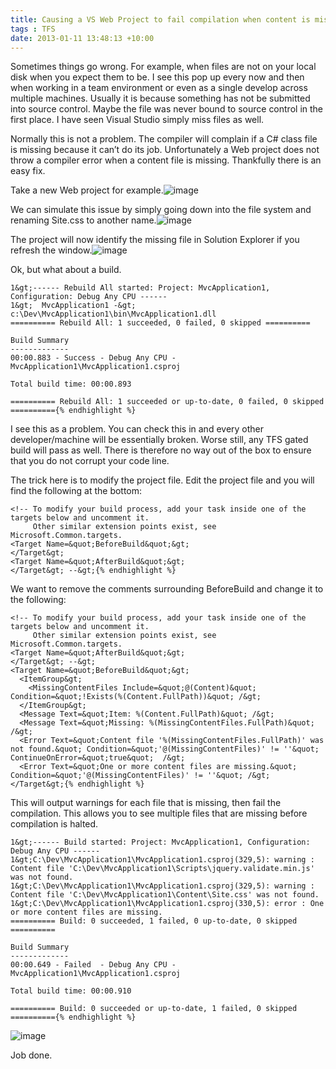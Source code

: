 ```yaml
---
title: Causing a VS Web Project to fail compilation when content is missing
tags : TFS
date: 2013-01-11 13:48:13 +10:00
---
```


Sometimes things go wrong. For example, when files are not on your local disk when you expect them to be. I see this pop up every now and then when working in a team environment or even as a single develop across multiple machines. Usually it is because something has not be submitted into source control. Maybe the file was never bound to source control in the first place. I have seen Visual Studio simply miss files as well.

Normally this is not a problem. The compiler will complain if a C# class file is missing because it can’t do its job. Unfortunately a Web project does not throw a compiler error when a content file is missing. Thankfully there is an easy fix.

Take a new Web project for example.![image][0]

We can simulate this issue by simply going down into the file system and renaming Site.css to another name.![image][1]

The project will now identify the missing file in Solution Explorer if you refresh the window.![image][2]

Ok, but what about a build.

    1&gt;------ Rebuild All started: Project: MvcApplication1, Configuration: Debug Any CPU ------
    1&gt;  MvcApplication1 -&gt; c:\Dev\MvcApplication1\bin\MvcApplication1.dll
    ========== Rebuild All: 1 succeeded, 0 failed, 0 skipped ==========
    
    Build Summary
    -------------
    00:00.883 - Success - Debug Any CPU - MvcApplication1\MvcApplication1.csproj
    
    Total build time: 00:00.893
    
    ========== Rebuild All: 1 succeeded or up-to-date, 0 failed, 0 skipped =========={% endhighlight %}

I see this as a problem. You can check this in and every other developer/machine will be essentially broken. Worse still, any TFS gated build will pass as well. There is therefore no way out of the box to ensure that you do not corrupt your code line.

The trick here is to modify the project file. Edit the project file and you will find the following at the bottom:

    <!-- To modify your build process, add your task inside one of the targets below and uncomment it. 
         Other similar extension points exist, see Microsoft.Common.targets.
    <Target Name=&quot;BeforeBuild&quot;&gt;
    </Target&gt;
    <Target Name=&quot;AfterBuild&quot;&gt;
    </Target&gt; --&gt;{% endhighlight %}

We want to remove the comments surrounding BeforeBuild and change it to the following:

    <!-- To modify your build process, add your task inside one of the targets below and uncomment it. 
         Other similar extension points exist, see Microsoft.Common.targets.
    <Target Name=&quot;AfterBuild&quot;&gt;
    </Target&gt; --&gt;
    <Target Name=&quot;BeforeBuild&quot;&gt;
      <ItemGroup&gt;
        <MissingContentFiles Include=&quot;@(Content)&quot; Condition=&quot;!Exists(%(Content.FullPath))&quot; /&gt;
      </ItemGroup&gt;
      <Message Text=&quot;Item: %(Content.FullPath)&quot; /&gt;
      <Message Text=&quot;Missing: %(MissingContentFiles.FullPath)&quot; /&gt;
      <Error Text=&quot;Content file '%(MissingContentFiles.FullPath)' was not found.&quot; Condition=&quot;'@(MissingContentFiles)' != ''&quot; ContinueOnError=&quot;true&quot;  /&gt;
      <Error Text=&quot;One or more content files are missing.&quot; Condition=&quot;'@(MissingContentFiles)' != ''&quot; /&gt;
    </Target&gt;{% endhighlight %}

This will output warnings for each file that is missing, then fail the compilation. This allows you to see multiple files that are missing before compilation is halted.

    1&gt;------ Build started: Project: MvcApplication1, Configuration: Debug Any CPU ------
    1&gt;C:\Dev\MvcApplication1\MvcApplication1.csproj(329,5): warning : Content file 'C:\Dev\MvcApplication1\Scripts\jquery.validate.min.js' was not found.
    1&gt;C:\Dev\MvcApplication1\MvcApplication1.csproj(329,5): warning : Content file 'C:\Dev\MvcApplication1\Content\Site.css' was not found.
    1&gt;C:\Dev\MvcApplication1\MvcApplication1.csproj(330,5): error : One or more content files are missing.
    ========== Build: 0 succeeded, 1 failed, 0 up-to-date, 0 skipped ==========
    
    Build Summary
    -------------
    00:00.649 - Failed  - Debug Any CPU - MvcApplication1\MvcApplication1.csproj
    
    Total build time: 00:00.910
    
    ========== Build: 0 succeeded or up-to-date, 1 failed, 0 skipped =========={% endhighlight %}
![image][3]

Job done.

[0]: //blogfiles/image_150.png
[1]: //blogfiles/image_151.png
[2]: //blogfiles/image_152.png
[3]: //blogfiles/image_153.png
